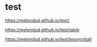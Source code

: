 # test
https://melondud.github.io/test/

https://melondud.github.io/test/table

https://melondud.github.io/test/bouncyball
